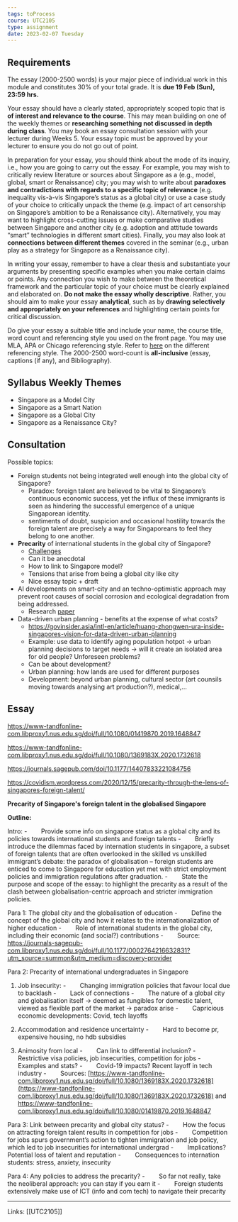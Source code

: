 ```yaml
---
tags: toProcess
course: UTC2105
type: assignment
date: 2023-02-07 Tuesday
---
```


## Requirements

The essay (2000-2500 words) is your major piece of individual work in this module and constitutes 30% of your total grade. It is **due 19 Feb (Sun), 23:59 hrs.**
  
Your essay should have a clearly stated, appropriately scoped topic that is **of interest and relevance to the course**. This may mean building on one of the weekly themes or **researching something not discussed in depth during class**. You may book an essay consultation session with your lecturer during Weeks 5. Your essay topic must be approved by your lecturer to ensure you do not go out of point.  
  
In preparation for your essay, you should think about the mode of its inquiry, i.e., how you are going to carry out the essay. For example, you may wish to critically review literature or sources about Singapore as a (e.g., model, global, smart or Renaissance) city; you may wish to write about **paradoxes and contradictions with regards to a specific topic of relevance** (e.g. inequality vis-à-vis Singapore’s status as a global city) or use a case study of your choice to critically unpack the theme (e.g. impact of art censorship on Singapore’s ambition to be a Renaissance city). Alternatively, you may want to highlight cross-cutting issues or make comparative studies between Singapore and another city (e.g. adoption and attitude towards “smart” technologies in different smart cities). Finally, you may also look at **connections between different themes** covered in the seminar (e.g., urban play as a strategy for Singapore as a Renaissance city).  
  
In writing your essay, remember to have a clear thesis and substantiate your arguments by presenting specific examples when you make certain claims or points. Any connection you wish to make between the theoretical framework and the particular topic of your choice must be clearly explained and elaborated on. **Do not make the essay wholly descriptive**. Rather, you  should aim to make your essay **analytical**, such as by **drawing selectively and appropriately on your references** and highlighting certain points for critical discussion.  
  
Do give your essay a suitable title and include your name, the course title, word count and referencing style you used on the front page. You may use MLA, APA or Chicago referencing style.  Refer to [here](https://owl.purdue.edu/owl/research_and_citation/resources.html) on the different referencing style. The 2000-2500 word-count is **all-inclusive** (essay, captions (if any), and Bibliography).

## Syllabus Weekly Themes

- Singapore as a Model City
- Singapore as a Smart Nation
- Singapore as a Global City
- Singapore as a Renaissance City?

## Consultation

Possible topics:

- Foreign students not being integrated well enough into the global city of Singapore?
	- Paradox: foreign talent are believed to be vital to Singapore’s continuous economic success, yet the influx of these immigrants is seen as hindering the successful emergence of a unique Singaporean identity.
	- sentiments of doubt, suspicion and occasional hostility towards the foreign talent  are precisely a way for Singaporeans to feel they belong to one another.
- **Precarity** of international students in the global city of Singapore?
	- [Challenges](https://www-tandfonline-com.libproxy1.nus.edu.sg/doi/full/10.1080/1369183X.2020.1732618)
	- Can it be anecdotal
	- How to link to Singapore model?
	- Tensions that arise from being a global city like city
	- Nice essay topic + draft 
- AI developments on smart-city and an techno-optimistic approach may prevent root causes of social corrosion and ecological degradation from being addressed.
	- Research [paper](https://www.proquest.com/publiccontent/docview/2554081996?parentSessionId=5IvxlcPVuiinBy%2F9KFrF%2BnfCXJ%2Bt6HYC7WpHV9KjUIc%3D&pq-origsite=summon&accountid=13876) 
- Data-driven urban planning - benefits at the expense of what costs?
	- https://govinsider.asia/intl-en/article/huang-zhongwen-ura-inside-singapores-vision-for-data-driven-urban-planning
	- Example: use data to identify aging population hotpot → urban planning decisions to target needs → will it create an isolated area for old people? Unforeseen problems?
	- Can be about development? 
	- Urban planning: how lands are used for different purposes
	- Development: beyond urban planning, cultural sector (art counsils moving towards analysing art production?), medical,...


## Essay

https://www-tandfonline-com.libproxy1.nus.edu.sg/doi/full/10.1080/01419870.2019.1648847

https://www-tandfonline-com.libproxy1.nus.edu.sg/doi/full/10.1080/1369183X.2020.1732618

https://journals.sagepub.com/doi/10.1177/14407833221084756

https://covidism.wordpress.com/2020/12/15/precarity-through-the-lens-of-singapores-foreign-talent/

**Precarity of Singapore's foreign talent in the globalised Singapore**

**Outline:**

Intro:
-        Provide some info on singapore status as a global city and its policies towards international students and foreign talents
-        Briefly introduce the dilemmas faced by internation students in singapore, a subset of foreign talents that are often overlooked in the skilled vs unskilled immigrant’s debate: the paradox of globalisation – foreign students are enticed to come to Singapore for education yet met with strict employment policies and immigration regulations after graduation.
-        State the purpose and scope of the essay: to highlight the precarity as a result of the clash between globalisation-centric approach and stricter immigration policies.

Para 1: The global city and the globalisation of education
-        Define the concept of the global city and how it relates to the internationalization of higher education
-        Role of international students in the global city, including their economic (and social?) contributions
-        Source:  https://journals-sagepub-com.libproxy1.nus.edu.sg/doi/full/10.1177/0002764216632831?utm_source=summon&utm_medium=discovery-provider

Para 2: Precarity of international undergraduates in Singapore
1.  Job insecurity:
-        Changing immigration policies that favour local due to backlash
-        Lack of connections
-        The nature of a global city and globalisation itself -> deemed as fungibles for domestic talent, viewed as flexible part of the market -> paradox arise
-        Capricious economic developments: Covid, tech layoffs

2.  Accommodation and residence uncertainty
-        Hard to become pr, expensive housing, no hdb subsidies

3.  Animosity from local
-        Can link to differential inclusion?
-        Restrictive visa policies, job insecurities, competition for jobs
-        Examples and stats?
-        Covid-19 impacts? Recent layoff in tech industry
-        Sources: [https://www-tandfonline-com.libproxy1.nus.edu.sg/doi/full/10.1080/1369183X.2020.1732618](https://www-tandfonline-com.libproxy1.nus.edu.sg/doi/full/10.1080/1369183X.2020.1732618)  and  https://www-tandfonline-com.libproxy1.nus.edu.sg/doi/full/10.1080/01419870.2019.1648847

Para 3: Link between precarity and global city status?
-        How the focus on attracting foreign talent results in competition for jobs
-        Competition for jobs spurs government’s action to tighten immigration and job policy, which led to job insecurities for international undergrad
-        Implications? Potential loss of talent and reputation
-        Consequences to internation students: stress, anxiety, insecurity

Para 4: Any policies to address the precarity?
-        So far not really, take the neoliberal approach: you can stay if you earn it
-        Foreign students extensively make use of ICT (info and com tech) to navigate their precarity



---
Links: [[UTC2105]]

